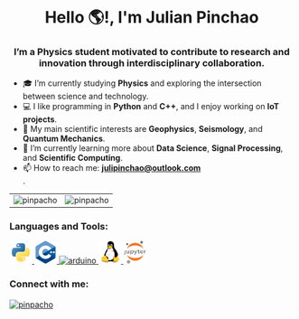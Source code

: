 <h1 align="center">Hello 🌎!, I'm  Julian Pinchao</h1>
<h3 align="center">I’m a Physics student motivated to contribute to research and innovation through interdisciplinary collaboration.</h3>

- 🎓 I’m currently studying **Physics** and exploring the intersection between science and technology.  
- 💻 I like programming in **Python** and **C++**, and I enjoy working on **IoT projects**.  
- 🌋 My main scientific interests are **Geophysics**, **Seismology**, and **Quantum Mechanics**.  
- 🧠 I’m currently learning more about **Data Science**, **Signal Processing**, and **Scientific Computing**.  
- 📫 How to reach me: **julipinchao@outlook.com**  
.  


<table>
  <tr>
    <td align="center">
      <img src="https://github-readme-stats.vercel.app/api?username=pinpacho&show_icons=true&locale=en" alt="pinpacho" />
    </td>
    <td align="center">
      <img src="https://github-readme-stats.vercel.app/api/top-langs?username=pinpacho&show_icons=true&locale=en&layout=compact" alt="pinpacho" />
    </td>
  </tr>
</table>



<h3 align="left">Languages and Tools:</h3>
<p align="left">
<a href="https://www.python.org" target="_blank" rel="noreferrer">
  <img src="https://raw.githubusercontent.com/devicons/devicon/master/icons/python/python-original.svg" alt="python" width="40" height="40" />
</a>
<a href="https://isocpp.org/" target="_blank" rel="noreferrer">
  <img src="https://raw.githubusercontent.com/devicons/devicon/master/icons/cplusplus/cplusplus-original.svg" alt="cplusplus" width="40" height="40" />
</a>
<a href="https://www.arduino.cc/" target="_blank" rel="noreferrer">
  <img src="https://cdn.worldvectorlogo.com/logos/arduino-1.svg" alt="arduino" width="40" height="40" />
</a>
<a href="https://www.linux.org/" target="_blank" rel="noreferrer">
  <img src="https://raw.githubusercontent.com/devicons/devicon/master/icons/linux/linux-original.svg" alt="linux" width="40" height="40" />
</a>
<a href="https://jupyter.org/" target="_blank" rel="noreferrer">
  <img src="https://raw.githubusercontent.com/devicons/devicon/master/icons/jupyter/jupyter-original-wordmark.svg" alt="jupyter" width="40" height="40" />
</a>
</p>

<h3 align="left">Connect with me:</h3>
<p align="left">
<a href="https://www.linkedin.com/in/pinpacho/" target="blank">
  <img align="center" src="https://raw.githubusercontent.com/rahuldkjain/github-profile-readme-generator/master/src/images/icons/Social/linked-in-alt.svg" alt="pinpacho" height="30" width="40" />
</a>

</p>
